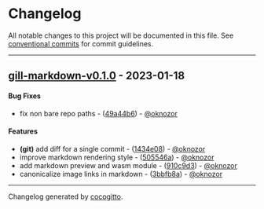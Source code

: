 # Changelog
All notable changes to this project will be documented in this file. See [conventional commits](https://www.conventionalcommits.org/) for commit guidelines.

- - -
## [gill-markdown-v0.1.0](https://github.com/oknozor/gill/compare/f81dee255ce5d86aad8119a44b8232153b30daca..gill-markdown-v0.1.0) - 2023-01-18
#### Bug Fixes
- fix non bare repo paths - ([49a44b6](https://github.com/oknozor/gill/commit/49a44b6314d5afcea30389bf4fdcc0d21513aead)) - [@oknozor](https://github.com/oknozor)
#### Features
- **(git)** add diff for a single commit - ([1434e08](https://github.com/oknozor/gill/commit/1434e08e5716b1274e8030407777370a2d6394b8)) - [@oknozor](https://github.com/oknozor)
- improve markdown rendering style - ([505546a](https://github.com/oknozor/gill/commit/505546a9ae60c92316b4c2407d029af00a3167f1)) - [@oknozor](https://github.com/oknozor)
- add markdown preview and wasm module - ([910c9d3](https://github.com/oknozor/gill/commit/910c9d32cf9ae5d476611d38135a8e8be32deb36)) - [@oknozor](https://github.com/oknozor)
- canonicalize image links in markdown - ([3bbfb8a](https://github.com/oknozor/gill/commit/3bbfb8aeb08d031a5a5563aa1dfb41877a792f37)) - [@oknozor](https://github.com/oknozor)

- - -

Changelog generated by [cocogitto](https://github.com/cocogitto/cocogitto).